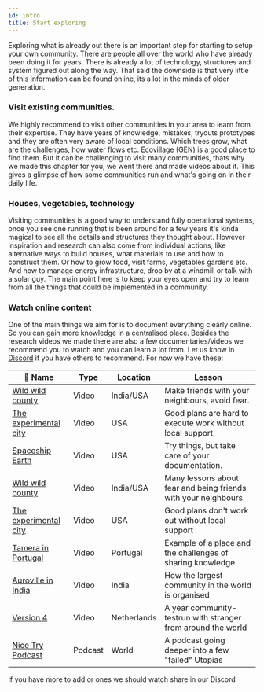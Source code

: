 ```yaml
---
id: intro
title: Start exploring
---
```



Exploring what is already out there is an important step for starting to setup your own community. There are people all over the world who have already been doing it for years. There is already a lot of technology, structures and system figured out along the way. That said the downside is that very little of this information can be found online, its a lot in the minds of older generation.


### Visit existing communities.
We highly recommend to visit other communities in your area to learn from their expertise. They have years of knowledge, mistakes, tryouts prototypes and they are often very aware of local conditions. Which trees grow, what are the challenges, how water flows etc. [Ecovillage (GEN)](https://ecovillage.org/)  is a good place to find them. But it can be challenging to visit many communities, thats why we made this chapter for you, we went there and made videos about it. This gives a glimpse of how some communities run and what's going on in their daily life.

### Houses, vegetables, technology
Visiting communities is a good way to understand fully operational systems, once you see one running that is been around for a few years it's kinda magical to see all the details and structures they thought about. However inspiration and research can also come from individual actions, like alternative ways to build houses, what materials to use and how to construct them. Or how to grow food, visit farms, vegetables gardens etc. And how to manage energy infrastructure, drop by at a windmill or talk with a solar guy. The main point here is to keep your eyes open and try to learn from all the things that could be implemented in a community.

### Watch online content
One of the main things we aim for is to document everything clearly online. So you can gain more knowledge in a centralised place. Besides the research videos we made there are also a few documentaries/videos we recommend you to watch and you can learn a lot from. Let us know in [Discord](https://discord.com/invite/SSBrzeR) if you have others to recommend. For now we have these:

🎥 Name | Type | Location | Lesson
--- | ---| ---| ---
[Wild wild county](https://www.imdb.com/title/tt7768848/)| Video  | India/USA    | Make friends with your neighbours, avoid fear.
[The experimental city](https://www.imdb.com/title/tt7753990/)| Video   | USA    | Good plans are hard to execute work without local support.
[Spaceship Earth](https://www.imdb.com/title/tt11394188/)| Video   | USA         | Try things, but take care of your documentation.
[Wild wild county](https://www.imdb.com/title/tt7768848/)| Video  | India/USA    | Many lessons about fear and being friends with your neighbours
[The experimental city](https://www.imdb.com/title/tt7753990/)| Video   | USA         | Good plans don't work out without local support
[Tamera in Portugal](/academy/research/tamera)| Video   | Portugal    | Example of a place and the challenges of sharing knowledge
[Auroville in India](/academy/research/auroville)| Video   | India       | How the largest community in the world is organised
[Version 4](/academy/research/preciousplastic)| Video   | Netherlands | A year community-testrun with stranger from around the world
[Nice Try Podcast](https://archive.curbed.com/2019/5/7/18514684/nice-try-podcast-utopian-avery-trufelman)| Podcast   | World |A podcast going deeper into a few "failed" Utopias


If you have more to add or ones we should watch share in our Discord
